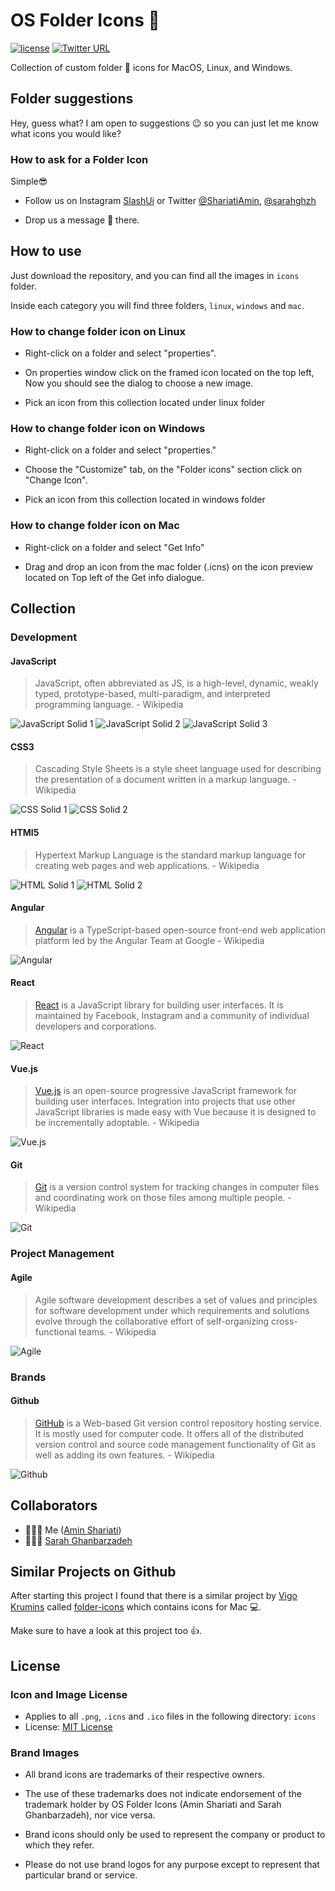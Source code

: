 # OS Folder Icons 📂

[![license](https://img.shields.io/github/license/mashape/apistatus.svg)](https://opensource.org/licenses/MIT)
[![Twitter URL](https://img.shields.io/twitter/url/http/shields.io.svg?style=social)](https://twitter.com/intent/tweet?text=Get%20free%20Collection%20of%20custom%20folder%20icons&url=https://github.com/shariati/OS-Folder-Icons&via=ShariatiAmin&hashtags=icons,mac,windows,linux,slashui)

Collection of custom folder 📂 icons for MacOS, Linux, and Windows.

## Folder suggestions

Hey, guess what? I am open to suggestions 😉 so you can just let me know what icons you would like?

### How to ask for a Folder Icon

Simple😎

- Follow us on Instagram [SlashUi](https://www.instagram.com/slashui/) or Twitter [@ShariatiAmin](https://twitter.com/ShariatiAmin), [@sarahghzh](https://twitter.com/sarahghzh)

- Drop us a message 💬 there.

## How to use

Just download the repository, and you can find all the images in `icons` folder.

Inside each category you will find three folders, `linux`, `windows` and `mac`.

### How to change folder icon on Linux

- Right-click on a folder and select "properties".

- On properties window click on the framed icon located on the top left, Now you should see the dialog to choose a new image.

- Pick an icon from this collection located under linux folder

### How to change folder icon on Windows

- Right-click on a folder and select "properties."

- Choose the "Customize" tab, on the "Folder icons" section click on "Change Icon".

- Pick an icon from this collection located in windows folder

### How to change folder icon on Mac

- Right-click on a folder and select "Get Info"

- Drag and drop an icon from the mac folder (.icns) on the icon preview located on Top left of the Get info dialogue.

## Collection

### Development

#### JavaScript

> JavaScript, often abbreviated as JS, is a high-level, dynamic, weakly typed, prototype-based, multi-paradigm, and interpreted programming language. - Wikipedia

![JavaScript Solid 1](./icons/JavaScript/linux/JavaScript_Solid_1%20(PNG)/128x128.png)
![JavaScript Solid 2](./icons/JavaScript/linux/JavaScript_Solid_2%20(PNG)/128x128.png)
![JavaScript Solid 3](./icons/JavaScript/linux/JavaScript_Solid_3%20(PNG)/128x128.png)

#### CSS3

> Cascading Style Sheets is a style sheet language used for describing the presentation of a document written in a markup language. - Wikipedia

![CSS Solid 1](./icons/CSS/linux/CSS_Solid_1%20(PNG)/128x128.png)
![CSS Solid 2](./icons/CSS/linux/CSS_Solid_2%20(PNG)/128x128.png)

#### HTMl5

> Hypertext Markup Language is the standard markup language for creating web pages and web applications. - Wikipedia

![HTML Solid 1](./icons/Html5/linux/Html5_Solid_1%20(PNG)/128x128.png)
![HTML Solid 2](./icons/Html5/linux/Html5_Solid_2%20(PNG)/128x128.png)

#### Angular

> [Angular](https://angular.io/) is a TypeScript-based open-source front-end web application platform led by the Angular Team at Google - Wikipedia

![Angular](./icons/Angular/linux/Angular_Solid%20(PNG)/128x128.png)

#### React

> [React](https://reactjs.org/) is a JavaScript library for building user interfaces. It is maintained by Facebook, Instagram and a community of individual developers and corporations.

![React](./icons/React/linux/React_Solid%20(PNG)/128x128.png)

#### Vue.js

> [Vue.js](https://vuejs.org/) is an open-source progressive JavaScript framework for building user interfaces. Integration into projects that use other JavaScript libraries is made easy with Vue because it is designed to be incrementally adoptable. - Wikipedia

![Vue.js](./icons/Vue/linux/Vue_Solid%20(PNG)/128x128.png)

#### Git

> [Git](https://git-scm.com/) is a version control system for tracking changes in computer files and coordinating work on those files among multiple people. - Wikipedia

![Git](./icons/Git/linux/Git_Solid%20(PNG)/128x128.png)

### Project Management

#### Agile

> Agile software development describes a set of values and principles for software development under which requirements and solutions evolve through the collaborative effort of self-organizing cross-functional teams. - Wikipedia

![Agile](./icons/Agile/linux/Agile_Solid%20(PNG)/128x128.png)

### Brands

#### Github

> [GitHub](https://github.com/) is a Web-based Git version control repository hosting service. It is mostly used for computer code. It offers all of the distributed version control and source code management functionality of Git as well as adding its own features. - Wikipedia

![Github](./icons/Github/linux/Github_Solid%20(PNG)/128x128.png)

## Collaborators

- 👨🏻‍💻 Me ([Amin Shariati](https://github.com/shariati))
- 👩🏻‍💻 [Sarah Ghanbarzadeh](https://github.com/sarah8131)

## Similar Projects on Github

After starting this project I found that there is a similar project by [Vigo Krumins](https://github.com/VigoKrumins) called [folder-icons](https://github.com/VigoKrumins/folder-icons) which contains icons for Mac 💻.

Make sure to have a look at this project too 👍.

## License

### Icon and Image License

- Applies to all `.png`, `.icns` and `.ico` files in the following directory: `icons`
- License: [MIT License](./LICENSE)

### Brand Images

- All brand icons are trademarks of their respective owners.
- The use of these trademarks does not indicate endorsement of the trademark holder by OS Folder Icons (Amin Shariati and Sarah Ghanbarzadeh), nor vice versa.

- Brand icons should only be used to represent the company or product to which they refer.

- Please do not use brand logos for any purpose except to represent that particular brand or service.